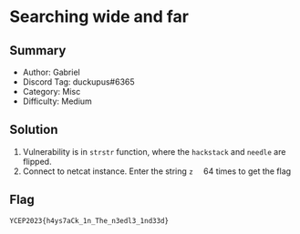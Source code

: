 Searching wide and far
===

## Summary
- Author:	Gabriel
- Discord Tag: 	duckupus#6365
- Category: 	Misc
- Difficulty:	Medium

## Solution
1. Vulnerability is in `strstr` function, where the `hackstack` and `needle` are flipped.
2. Connect to netcat instance. Enter the string `z  ` 64 times to get the flag

## Flag
```
YCEP2023{h4ys7aCk_1n_The_n3edl3_1nd33d}
```

